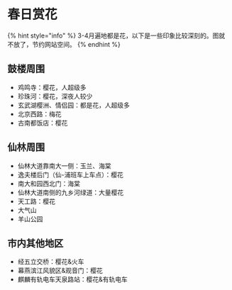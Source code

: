 # 春日赏花

{% hint style="info" %}
3-4月遍地都是花，以下是一些印象比较深刻的。图就不放了，节约网站空间。
{% endhint %}

## 鼓楼周围

* 鸡鸣寺：樱花，人超级多
* 珍珠河：樱花，深夜人较少
* 玄武湖樱洲、情侣园：都是花，人超级多
* 北京西路：梅花
* 古南都饭店：樱花

## 仙林周围

* 仙林大道靠南大一侧：玉兰、海棠
* 逸夫楼后门（仙-浦班车上车点）：樱花
* 南大和园西北门：海棠
* 仙林大道南侧的九乡河绿道：大量樱花
* 天工路：樱花
* 大气山
* 羊山公园

## 市内其他地区

* 经五立交桥：樱花&火车
* 幕燕滨江风貌区&观音门：樱花
* 麒麟有轨电车天泉路站：樱花&有轨电车
